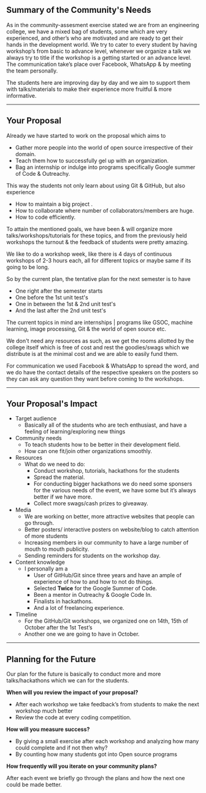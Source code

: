 ## Summary of the Community's Needs

As in the community-assesment exercise stated we are from an engineering college, we have a mixed bag of students, some which are very experienced, and other’s who are motivated and are ready to get their hands in the development world.
We try to cater to every student by having workshop’s from basic to advance level, whenever we organize a talk we always try to title if the workshop is a getting started or an advance level. The communication take’s place over Facebook, WhatsApp & by meeting the team personally.

The students here are improving day by day and we aim to support them with talks/materials to make their experience more fruitful & more informative.


----------
## Your Proposal

Already we have started to work on the proposal which aims to


- Gather more people into the world of open source irrespective of their domain.
- Teach them how to successfully gel up with an organization.
- Bag an internship or indulge into programs specifically Google summer of Code & Outreachy.

This way the students not only learn about using Git & GitHub, but also experience

- How to maintain a big project .
- How to collaborate where number of collaborators/members are huge.
- How to code efficiently.

To attain the mentioned goals, we have been & will organize more talks/workshops/tutorials for these topics, and from the previously held workshops the turnout & the feedback of students were pretty amazing.

We like to do a workshop week, like there is 4 days of continuous workshops of 2-3 hours each, all for different topics or maybe same if its going to be long.

So by the current plan, the tentative plan for the next semester is to have

- One right after the semester starts
- One before the 1st unit test's
- One in between the 1st & 2nd unit test's
- And the last after the 2nd unit test's  

The current topics in mind are internships | programs like GSOC, machine learning, image processing, Git & the world of open source etc. 

We don't need any resources as such, as we get the rooms allotted by the college itself which is free of cost and rest the goodies/swags which we distribute is at the minimal cost and we are able to easily fund them.

For communication we used Facebook & WhatsApp to spread the word, and we do have the contact details of the respective speakers on the posters so they can ask any question they want before coming to the workshops.


----------
## Your Proposal's Impact


- Target audience
  - Basically all of the students who are tech enthusiast, and have a feeling of learning/exploring new things
- Community needs
  - To teach students how to be better in their development field.
  - How can one fit/join other organizations smoothly.
- Resources
  - What do we need to do:  
    - Conduct workshop, tutorials, hackathons for the students
    - Spread the material.
    - For conducting bigger hackathons we do need some sponsers for the various needs of the event, we have some but it’s always better if we have more.
    - Collect more swags/cash prizes to giveaway.
- Media
  - We are working on better, more attractive websites that people can go through.
  - Better posters/ interactive posters on website/blog to catch attention of more students
  - Increasing members in our community to have a large number of mouth to mouth publicity.
  - Sending reminders for students on the workshop day.
- Content knowledge
  - I personally am a
    - User of GitHub/Git since three years and have an ample of experience of how to and how to not do things.
    - Selected **Twice** for the Google Summer of Code.
    - Been a mentor in Outreachy & Google Code In.
    - Finalists in hackathons.
    - And a lot of freelancing experience.
- Timeline
  - For the GitHub/Git workshops, we organized one on 14th, 15th of October after the 1st Test’s
  - Another one we are going to have in October.

----------
## Planning for the Future

Our plan for the future is basically to conduct more and more talks/hackathons which we can for the students.

**When will you review the impact of your proposal?**


- After each workshop we take feedback’s from students to make the next workshop much better
- Review the code at every coding competition.

**How will you measure success?**


- By giving a small exercise after each workshop and analyzing how many could complete and if not then why?
- By counting how many students got into Open source programs

**How frequently will you iterate on your community plans?**

After each event we briefly go through the plans and how the next one could be made better.
